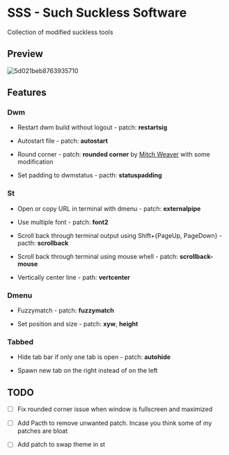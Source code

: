 # SSS - Such Suckless Software

Collection of modified suckless tools

## Preview

![5d021beb8763935710](https://i.loli.net/2019/06/13/5d021beb8763935710.png)

## Features

### Dwm

- Restart dwm build without logout - patch: **restartsig**

- Autostart file - patch: **autostart**

- Round corner - patch: **rounded corner** by  [Mitch Weaver](https://github.com/MitchWeaver) with some modification

- Set padding to dwmstatus - pacth: **statuspadding**

### St

- Open or copy URL in terminal with dmenu - patch: **externalpipe**

- Use multiple font - patch: **font2**

- Scroll back through terminal output using Shift+{PageUp, PageDown} - pacth: **scrollback**

- Scroll back through terminal using mouse whell - patch: **scrollback-mouse**

- Vertically center line - path: **vertcenter**

### Dmenu

- Fuzzymatch - patch: **fuzzymatch**

- Set position and size - patch: **xyw**, **height**

### Tabbed

- Hide tab bar if only one tab is open - patch: **autohide**

- Spawn new tab on the right instead of on the left

## TODO

- [ ] Fix rounded corner issue when window is fullscreen and maximized

- [ ] Add Pacth to remove unwanted patch. Incase you think some of my patches are bloat

- [ ] Add patch to swap theme in st








